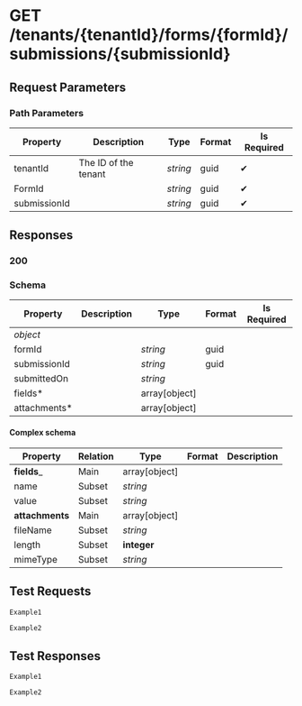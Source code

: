 # **GET**   /tenants/{tenantId}/forms/{formId}/submissions/{submissionId}

## __Request Parameters__

### Path Parameters

   | Property     | Description          | Type     | Format | Is Required |
   | ------------ | -------------------- | -------- | ------ | ----------- |
   | tenantId     | The ID of the tenant | _string_ | guid   | ✔           |
   | FormId       |                      | _string_ | guid   | ✔           |
   | submissionId |                      | _string_ | guid   | ✔           |

## __Responses__

### __200__

### Schema

| Property     | Description | Type          | Format | Is Required |
| ------------ | ----------- | ------------- | ------ | ----------- |
| _object_     |             |               |        |             |
| formId       |             | _string_      | guid   |             |
| submissionId |             | _string_      | guid   |             |
| submittedOn  |             | _string_      |        |             |
| fields*      |             | array[object] |        |             |
| attachments* |             | array[object] |        |             |

#### Complex schema

| Property        | Relation | Type          | Format | Description |
| --------------- | -------- | ------------- | ------ | ----------- |
| __fields___     | Main     | array[object] |        |             |
| name            | Subset   | _string_      |        |             |
| value           | Subset   | _string_      |        |             |
| __attachments__ | Main     | array[object] |        |             |
| fileName        | Subset   | _string_      |        |             |
| length          | Subset   | __integer__   |        |             |
| mimeType        | Subset   | _string_      |        |             |

## __Test Requests__

```cURL tab= 
Example1
```

```C# tab=
Example2
```

## __Test Responses__

```cURL tab= 
Example1
```

```C# tab=
Example2
```